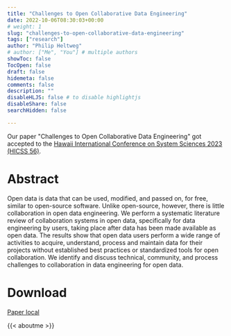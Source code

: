 ```yaml
---
title: "Challenges to Open Collaborative Data Engineering"
date: 2022-10-06T08:30:03+00:00
# weight: 1
slug: "challenges-to-open-collaborative-data-engineering"
tags: ["research"]
author: "Philip Heltweg"
# author: ["Me", "You"] # multiple authors
showToc: false
TocOpen: false
draft: false
hidemeta: false
comments: false
description: ""
disableHLJS: false # to disable highlightjs
disableShare: false
searchHidden: false

---
```


Our paper "Challenges to Open Collaborative Data Engineering" got accepted to the [Hawaii International Conference on System Sciences 2023 (HICSS 56)](https://hicss.hawaii.edu/).

# Abstract
Open data is data that can be used, modified, and passed on, for free, similar to open-source software. Unlike open-source, however, there is little collaboration in open data engineering. We perform a systematic literature review of collaboration systems in open data, specifically for data engineering by users, taking place after data has been made available as open data. The results show that open data users perform a wide range of activities to acquire, understand, process and maintain data for their projects without established best practices or standardized tools for open collaboration. We identify and discuss technical, community, and process challenges to collaboration in data engineering for open data.

# Download
[Paper local](/files/hicss2023.pdf)

{{< aboutme >}}